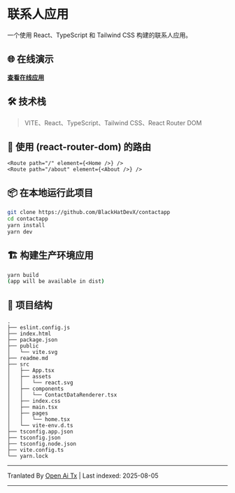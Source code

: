 # 联系人应用

一个使用 React、TypeScript 和 Tailwind CSS 构建的联系人应用。

## 🌐 在线演示

**[查看在线应用](https://contactapp-pi.vercel.app/)**

## 🛠️ 技术栈

> VITE、React、TypeScript、Tailwind CSS、React Router DOM

## 🚀 使用 (react-router-dom) 的路由

```
<Route path="/" element={<Home />} />
<Route path="/about" element={<About />} />
```

## 📦 在本地运行此项目

```bash
git clone https://github.com/BlackHatDevX/contactapp
cd contactapp
yarn install
yarn dev
```

## 🏗️ 构建生产环境应用

```bash
yarn build
(app will be available in dist)
```

## 📁 项目结构

```
.
├── eslint.config.js
├── index.html
├── package.json
├── public
│   └── vite.svg
├── readme.md
├── src
│   ├── App.tsx
│   ├── assets
│   │   └── react.svg
│   ├── components
│   │   └── ContactDataRenderer.tsx
│   ├── index.css
│   ├── main.tsx
│   ├── pages
│   │   └── home.tsx
│   └── vite-env.d.ts
├── tsconfig.app.json
├── tsconfig.json
├── tsconfig.node.json
├── vite.config.ts
└── yarn.lock
```


---

Tranlated By [Open Ai Tx](https://github.com/OpenAiTx/OpenAiTx) | Last indexed: 2025-08-05

---